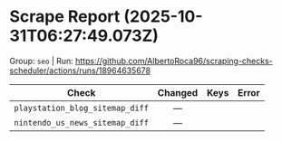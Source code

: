 # Scrape Report (2025-10-31T06:27:49.073Z)

Group: `seo`  |  Run: https://github.com/AlbertoRoca96/scraping-checks-scheduler/actions/runs/18964635678

| Check | Changed | Keys | Error |
|---|:---:|:--|:--|
| `playstation_blog_sitemap_diff` | — |  |  |
| `nintendo_us_news_sitemap_diff` | — |  |  |
